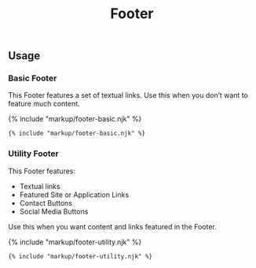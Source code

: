 ﻿---
title: Footer
summary: Footers contain links and other useful information at the bottom of a page.
tags: components, footers
layout: guide
eleventyNavigation:
  key: Footer
  parent: Components
  order: 170
  excerpt: Footers contain links and other useful information at the bottom of a page.
  img: /img/illustrations/illus-footers.svg
---

## Usage
### Basic Footer
This Footer features a set of textual links. Use this when you don’t want to feature much content.

{% include "markup/footer-basic.njk" %}

``` html
{% include "markup/footer-basic.njk" %}
```

### Utility Footer
This Footer features:
* Textual links
* Featured Site or Application Links
* Contact Buttons
* Social Media Buttons
    
Use this when you want content and links featured in the Footer.

{% include "markup/footer-utility.njk" %}

``` html
{% include "markup/footer-utility.njk" %}
```
